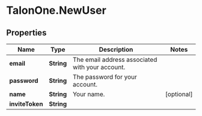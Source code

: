 # TalonOne.NewUser

## Properties
Name | Type | Description | Notes
------------ | ------------- | ------------- | -------------
**email** | **String** | The email address associated with your account. | 
**password** | **String** | The password for your account. | 
**name** | **String** | Your name. | [optional] 
**inviteToken** | **String** |  | 


